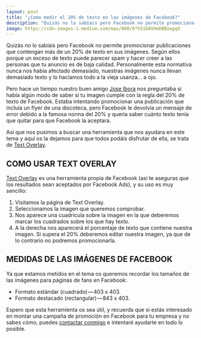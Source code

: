 ```yaml
---
layout: post
title: "¿Como medir el 20% de texto en las imágenes de Facebook?"
description: "Quizás no lo sabíais pero Facebook no permite promocionar publicaciones que contengan mas de un 20% de texto en sus imágenes."
image: https://cdn-images-1.medium.com/max/800/0*h5168VHeDBBzwgqX
---
```



Quizás no lo sabíais pero Facebook no permite promocionar publicaciones que contengan más de un 20% de texto en sus imágenes. Según ellos porque un exceso de texto puede parecer spam y hacer creer a las personas que tu anuncio es de baja calidad. Personalmente esta normativa nunca nos había afectado demasiado, nuestras imágenes nunca llevan demasiado texto y lo hacíamos todo a la vieja usanza… a ojo.

Pero hace un tiempo nuestro buen amigo [Jose Ibora](https://www.facebook.com/jose.ibora) nos preguntaba si había algún modo de saber si tu imagen cumple con la regla del 20% de texto de Facebook. Estaba intentando promocionar una publicación que incluía un flyer de una discoteca, pero Facebook le devolvía un mensaje de error debido a la famosa norma del 20% y quería saber cuánto texto tenía que quitar para que Facebook la aceptara.

Así que nos pusimos a buscar una herramienta que nos ayudara en este tema y aquí os la dejamos para que todos podáis disfrutar de ella, se trata de [Text Overlay](https://www.facebook.com/ads/tools/text_overlay).

## COMO USAR TEXT OVERLAY

[Text Overlay](https://www.facebook.com/ads/tools/text_overlay) es una herramienta propia de Facebook (así te aseguras que los resultados sean aceptados por Facebook Ads), y su uso es muy sencillo:

1. Visitamos la página de Text Overlay.
2. Seleccionamos la imagen que queremos comprobar.
3. Nos aparece una cuadrícula sobre la imagen en la que deberemos marcar los cuadrados sobre los que hay texto.
4. A la derecha nos aparecerá el porcentaje de texto que contiene nuestra imagen. Si supera el 20% deberemos editar nuestra imagen, ya que de lo contrario no podremos promocionarla.

## MEDIDAS DE LAS IMÁGENES DE FACEBOOK

Ya que estamos metidos en el tema os queremos recordar los tamaños de las imágenes para páginas de fans en Facebook:

- Formato estándar (cuadrado) — 403 x 403.
- Formato destacado (rectangular) — 843 x 403.

Espero que esta herramienta os sea útil, y recuerda que si estás interesado en montar una campaña de promoción en Facebook para tu empresa y no sabes cómo, puedes [contactar conmigo](mailto:info@ajra.es) e intentaré ayudarte en todo lo posible.
